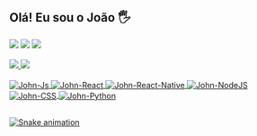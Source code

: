 ## Olá! Eu sou o João 🖐️

<div>
  <a href = "mailto:joaorjoaquim@gmail.com"><img src="https://img.shields.io/badge/Gmail-D14836?style=for-the-badge&logo=gmail&logoColor=white" target="_blank"></a>
  <a href="https://www.linkedin.com/in/joão-ricardo-joaquim-a7146111a/" target="_blank"><img src="https://img.shields.io/badge/-LinkedIn-%230077B5?style=for-the-badge&logo=linkedin&logoColor=white" target="_blank"></a> 
 <a href="https://discord.gg/wagxzStdcR" target="_blank"><img src="https://img.shields.io/badge/Discord-7289DA?style=for-the-badge&logo=discord&logoColor=white" target="_blank"></a> 
  
</div>
<br>
<div>
  <a href="https://github.com/joaorjoaquim">
  <img " src="https://github-readme-stats.vercel.app/api?username=joaorjoaquim&show_icons=true&theme=prussian&include_all_commits=true&count_private=true"/>
  <img " src="https://github-readme-stats.vercel.app/api/top-langs/?username=joaorjoaquim&layout=compact&langs_count=7&theme=prussian"/>
</div>  


<div style="display: inline_block"><br>
  <img align="center" alt="John-Js" src="https://img.shields.io/badge/JavaScript-F7DF1E?style=for-the-badge&logo=javascript&logoColor=black">
  <img align="center" alt="John-React" src="https://img.shields.io/badge/React-20232A?style=for-the-badge&logo=react&logoColor=61DAFB">
  <img align="center" alt="John-React-Native" src="https://img.shields.io/badge/React_Native-20232A?style=for-the-badge&logo=react&logoColor=61DAFB">
  <img align="center" alt="John-NodeJS" src="https://img.shields.io/badge/Node.js-43853D?style=for-the-badge&logo=node.js&logoColor=white">
  <img align="center" alt="John-CSS" src="https://img.shields.io/badge/CSS3-1572B6?style=for-the-badge&logo=css3&logoColor=white">
  <img align="center" alt="John-Python" src="https://img.shields.io/badge/Python-14354C?style=for-the-badge&logo=python&logoColor=white">
</div>
  
  ##
  
  <div> 

 
  ![Snake animation](https://github.com/joaorjoaquim/joaorjoaquim/blob/output/github-contribution-grid-snake.svg)
 
</div>
  
